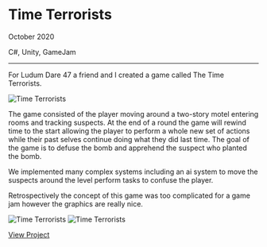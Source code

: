 # Time Terrorists

October 2020

C#, Unity, GameJam

---

For Ludum Dare 47 a friend and I created a game called The Time Terrorists.

![Time Terrorists](/assets/images/time_terrorists.png)

The game consisted of the player moving around a two-story motel entering rooms and tracking suspects. At the end of a round the game will rewind time to the start allowing the player to perform a whole new set of actions while their past selves continue doing what they did last time. The goal of the game is to defuse the bomb and apprehend the suspect who planted the bomb.

We implemented many complex systems including an ai system to move the suspects around the level perform tasks to confuse the player.

Retrospectively the concept of this game was too complicated for a game jam however the graphics are really nice.

![Time Terrorists](/assets/images/time_terrorists3.png)
![Time Terrorists](/assets/images/time_terrorists2.png)

[View Project](https://wilkoco.itch.io/the-time-terrorists)
